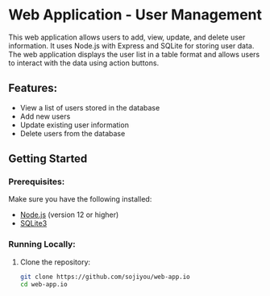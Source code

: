 # Web Application - User Management

This web application allows users to add, view, update, and delete user information. It uses Node.js with Express and SQLite for storing user data. The web application displays the user list in a table format and allows users to interact with the data using action buttons.

## Features:
- View a list of users stored in the database
- Add new users
- Update existing user information
- Delete users from the database

## Getting Started

### Prerequisites:
Make sure you have the following installed:
- [Node.js](https://nodejs.org/) (version 12 or higher)
- [SQLite3](https://www.sqlite.org/download.html)

### Running Locally:

1. Clone the repository:
   ```bash
   git clone https://github.com/sojiyou/web-app.io
   cd web-app.io
